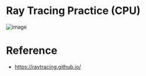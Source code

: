 # Ray Tracing Practice (CPU)
![image](https://github.com/user-attachments/assets/c80fb38e-d3eb-4339-acd3-a1b3a4729f7f)

# Reference
- https://raytracing.github.io/
